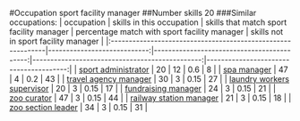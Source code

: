#Occupation sport facility manager
##Number skills 20
###Similar occupations:
| occupation                                                  |   skills in this occupation |   skills that match sport facility manager |   percentage match with sport facility manager |   skills not in sport facility manager |
|:------------------------------------------------------------|----------------------------:|-------------------------------------------:|-----------------------------------------------:|---------------------------------------:|
| [sport administrator](sport_administrator.md)               |                          20 |                                         12 |                                           0.6  |                                      8 |
| [spa manager](spa_manager.md)                               |                          47 |                                          4 |                                           0.2  |                                     43 |
| [travel agency manager](travel_agency_manager.md)           |                          30 |                                          3 |                                           0.15 |                                     27 |
| [laundry workers supervisor](laundry_workers_supervisor.md) |                          20 |                                          3 |                                           0.15 |                                     17 |
| [fundraising manager](fundraising_manager.md)               |                          24 |                                          3 |                                           0.15 |                                     21 |
| [zoo curator](zoo_curator.md)                               |                          47 |                                          3 |                                           0.15 |                                     44 |
| [railway station manager](railway_station_manager.md)       |                          21 |                                          3 |                                           0.15 |                                     18 |
| [zoo section leader](zoo_section_leader.md)                 |                          34 |                                          3 |                                           0.15 |                                     31 |
